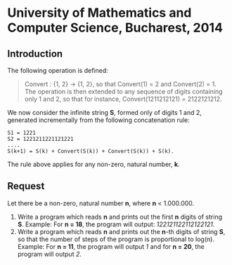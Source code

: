 University of Mathematics and Computer Science, Bucharest, 2014
===============================================================

Introduction
------------

The following operation is defined:
> Convert : {1, 2} -> {1, 2}, so that Convert(1) = 2 and Convert(2) = 1. The operation is then extended to any sequence of digits containing only 1 and 2, so that for instance, Convert(1211212121) = 2122121212.

We now consider the infinite string **S**, formed only of digits 1 and 2, generated incrementally from the following concatenation rule:

    S1 = 1221
    S2 = 1221211221121221
    ....
    S(k+1) = S(k) + Convert(S(k)) + Convert(S(k)) + S(k).

The rule above applies for any non-zero, natural number, **k**.

Request
-------

Let there be a non-zero, natural number **n**, where **n** < 1.000.000.

1. Write a program which reads **n** and prints out the first **n** digits of string **S**. Example: For **n = 18**, the program will output: *122121122112122121*.
2. Write a program which reads **n** and prints out the **n**-th digits of string **S**, so that the number of steps of the program is proportional to log(n). Example: For **n = 11**, the program will output *1* and for **n = 20**, the program will output *2*.